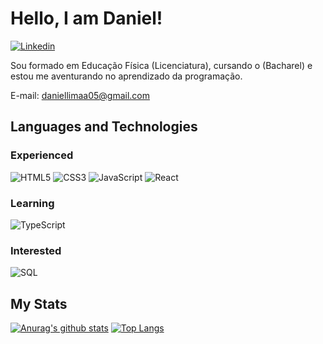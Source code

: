 <h1 align="left">Hello, I am Daniel! </h1>


[![Linkedin](https://img.shields.io/badge/LinkedIn-0077B5?style=for-the-badge&logo=linkedin&logoColor=white)](https://www.linkedin.com/in/daniel-lima-08845717a/)

Sou formado em Educação Física (Licenciatura), cursando o (Bacharel) e estou me aventurando no aprendizado da programação.

E-mail: [daniellimaa05@gmail.com](mailto:daniellimaa05@gmail.com)

## Languages and Technologies

### Experienced
![HTML5](https://img.shields.io/badge/-HTML5-E34F26?style=flat-square&logo=html5&logoColor=white)
![CSS3](https://img.shields.io/badge/-CSS3-1572B6?style=flat-square&logo=css3)
![JavaScript](https://img.shields.io/badge/-JavaScript-323330?style=flat-square&logo=javascript)
![React](https://img.shields.io/badge/-React-1F232A?style=flat-square&logo=React&logoColor=white)

### Learning
![TypeScript](https://img.shields.io/badge/TypeScript-007ACC?style=for-the-badge&logo=typescript&logoColor=white)


### Interested

![SQL](https://img.shields.io/badge/-SQL-4479A1?style=flat-square&logo=PostgreSQL&logoColor=white)


## My Stats

[![Anurag's github stats](https://github-readme-stats.vercel.app/api?username=danlimax&count_private=true&show_icons=true&theme=tokyonight)]()
[![Top Langs](https://github-readme-stats.vercel.app/api/top-langs/?username=danlimax&theme=tokyonight)]()
